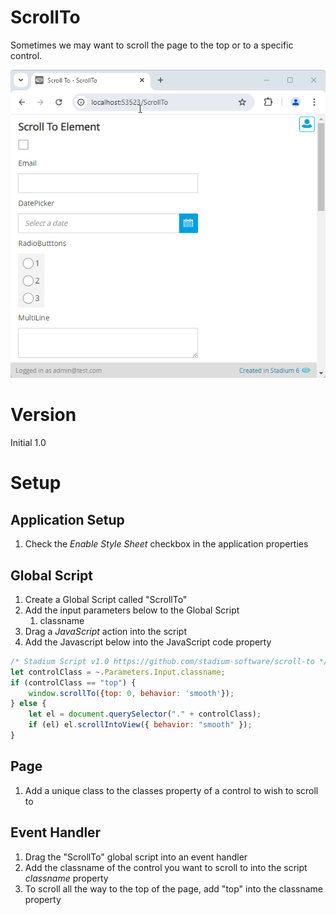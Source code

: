 # ScrollTo

Sometimes we may want to scroll the page to the top or to a specific control. 

![](images/FeatureExample.gif)

# Version
Initial 1.0

# Setup

## Application Setup
1. Check the *Enable Style Sheet* checkbox in the application properties

## Global Script
1. Create a Global Script called "ScrollTo"
2. Add the input parameters below to the Global Script
   1. classname
3. Drag a *JavaScript* action into the script
4. Add the Javascript below into the JavaScript code property
```javascript
/* Stadium Script v1.0 https://github.com/stadium-software/scroll-to */
let controlClass = ~.Parameters.Input.classname;
if (controlClass == "top") {
    window.scrollTo({top: 0, behavior: 'smooth'});
} else {
    let el = document.querySelector("." + controlClass);
    if (el) el.scrollIntoView({ behavior: "smooth" });
}
```

## Page
1. Add a unique class to the classes property of a control to wish to scroll to

## Event Handler
1. Drag the "ScrollTo" global script into an event handler 
2. Add the classname of the control you want to scroll to into the script *classname* property
3. To scroll all the way to the top of the page, add "top" into the classname property